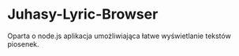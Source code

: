 # Juhasy-Lyric-Browser
Oparta o node.js aplikacja umożliwiająca łatwe wyświetlanie tekstów piosenek.
